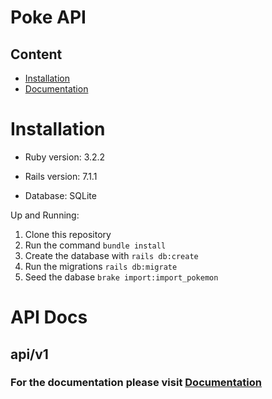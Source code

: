 # Poke API

## Content

- [Installation](#installation)
- [Documentation](#api-docs)

# Installation

- Ruby version: 3.2.2
- Rails version: 7.1.1

- Database: SQLite


Up and Running:
1. Clone this repository 
2. Run the command `bundle install`
3. Create the database with `rails db:create`
4. Run the migrations `rails db:migrate`
5. Seed the dabase `brake import:import_pokemon`


# API Docs

## api/v1 

### For the documentation please visit [Documentation](https://bevel-mars-3f9.notion.site/Documentation-PokeAPI-ebeaa340a3bd4bf0808baf9e521fc67b?pvs=4)
